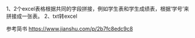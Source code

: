 1、2个excel表格根据共同的字段拼接，例如学生表和学生成绩表，根据‘学号’来拼接成一张表。
2、txt转excel

参考简书
https://www.jianshu.com/p/2b7fc8edc9c8
